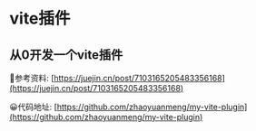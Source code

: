 # vite插件

## 从0开发一个vite插件

📔参考资料: [https://juejin.cn/post/7103165205483356168](https://juejin.cn/post/7103165205483356168)

😀代码地址: [https://github.com/zhaoyuanmeng/my-vite-plugin](https://github.com/zhaoyuanmeng/my-vite-plugin)
